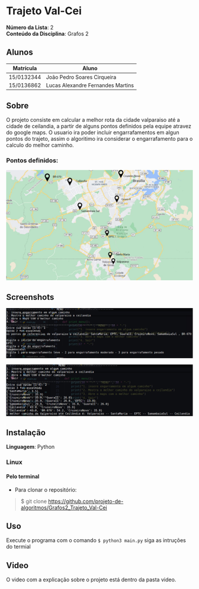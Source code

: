 # Trajeto Val-Cei

**Número da Lista**: 2<br>
**Conteúdo da Disciplina**: Grafos 2<br>

## Alunos
|Matrícula | Aluno |
| -- | -- |
| 15/0132344  |  João Pedro Soares Cirqueira |
| 15/0136862  |  Lucas Alexandre Fernandes Martins |

## Sobre 
O projeto consiste em calcular a melhor rota da cidade valparaiso até a cidade de ceilandia, a partir de alguns pontos definidos pela equipe atravez do google maps. O usuario ira poder incluir engarrafamentos em algun pontos do trajeto, assim o algoritimo ira considerar o engarrafamento para o calculo do melhor caminho.

### Pontos definidos:
![Pontos](./assets/valparaiso_ceilandia.jpeg)

## Screenshots

![Opção 1](./assets/opcao1.png)

![Opção 2](./assets/opcao2.png)

## Instalação 
**Linguagem**: Python<br>

### Linux

#### Pelo terminal
- Para clonar o repositório:
> $ git clone https://github.com/projeto-de-algoritmos/Grafos2_Trajeto_Val-Cei

## Uso 
Execute o programa com o comando 
``` $ python3 main.py ```
siga as intruções do termial

## Video 

O video com a explicação sobre o projeto está dentro da pasta video.